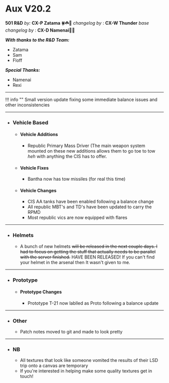 # Aux V20.2

**501 R&D**
*by:* **CX-P Zatama** 🍀☘️🥔
*changelog by* : **CX-W Thunder**
_base changelog by_ : **CX-D Namenai**🐉🐲

***With thanks to the R&D Team:***

+ Zatama
+ Sam
+ Floff

***Special Thanks:***

+ Namenai
+ Rexi

---

!!! info ""
    Small version update fixing some immediate balance issues and other inconsistencies

---

+ ###  Vehicle Based

    + #### Vehicle Additions

        + Republic Primary Mass Driver (The main weapon system mounted on these new additions allows them to go toe to tow        *heh* with anything the CIS has to offer.

    + #### Vehicle Fixes

        + Bantha now has tow missiles (for real this time)

    + #### Vehicle Changes

        + CIS AA tanks have been enabled following a balance change
        + All republic MBT's and TD's have been updated to carry the RPMD
        + Most republic vics are now equipped with flares

---

+ ### Helmets

    + A bunch of new helmets ~~will be released in the next couple days. I had to focus on getting the stuff that actually needs to be parallel with the server finished.~~ HAVE BEEN RELEASED! If you can't find your helmet in the arsenal then It wasn't given to me.

---

+ ### Prototype

    + #### Prototype Changes

        + Prototype T-21 now lablled as Proto following a balance update

---

+ ### Other

    + Patch notes moved to git and made to look pretty

---

+ ###  NB

    + All textures that look like someone vomited the results of their LSD trip onto a canvas are temporary
    + If you're interested in helping make some quality textures get in touch!
